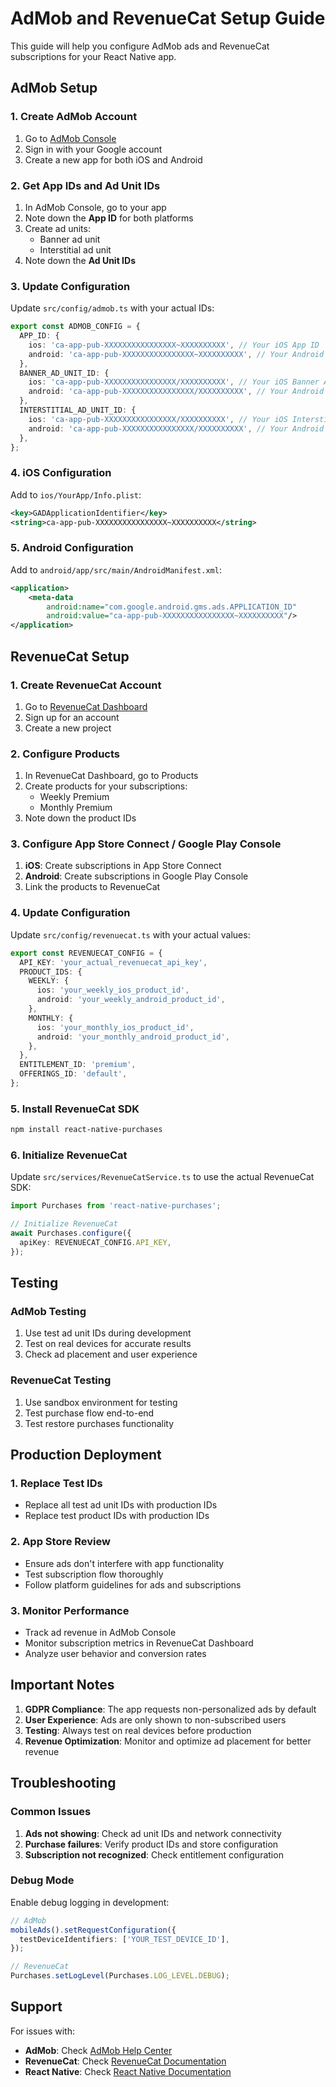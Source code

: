 # AdMob and RevenueCat Setup Guide

This guide will help you configure AdMob ads and RevenueCat subscriptions for your React Native app.

## AdMob Setup

### 1. Create AdMob Account
1. Go to [AdMob Console](https://apps.admob.com/)
2. Sign in with your Google account
3. Create a new app for both iOS and Android

### 2. Get App IDs and Ad Unit IDs
1. In AdMob Console, go to your app
2. Note down the **App ID** for both platforms
3. Create ad units:
   - Banner ad unit
   - Interstitial ad unit
4. Note down the **Ad Unit IDs**

### 3. Update Configuration
Update `src/config/admob.ts` with your actual IDs:

```typescript
export const ADMOB_CONFIG = {
  APP_ID: {
    ios: 'ca-app-pub-XXXXXXXXXXXXXXXX~XXXXXXXXXX', // Your iOS App ID
    android: 'ca-app-pub-XXXXXXXXXXXXXXXX~XXXXXXXXXX', // Your Android App ID
  },
  BANNER_AD_UNIT_ID: {
    ios: 'ca-app-pub-XXXXXXXXXXXXXXXX/XXXXXXXXXX', // Your iOS Banner Ad Unit ID
    android: 'ca-app-pub-XXXXXXXXXXXXXXXX/XXXXXXXXXX', // Your Android Banner Ad Unit ID
  },
  INTERSTITIAL_AD_UNIT_ID: {
    ios: 'ca-app-pub-XXXXXXXXXXXXXXXX/XXXXXXXXXX', // Your iOS Interstitial Ad Unit ID
    android: 'ca-app-pub-XXXXXXXXXXXXXXXX/XXXXXXXXXX', // Your Android Interstitial Ad Unit ID
  },
};
```

### 4. iOS Configuration
Add to `ios/YourApp/Info.plist`:

```xml
<key>GADApplicationIdentifier</key>
<string>ca-app-pub-XXXXXXXXXXXXXXXX~XXXXXXXXXX</string>
```

### 5. Android Configuration
Add to `android/app/src/main/AndroidManifest.xml`:

```xml
<application>
    <meta-data
        android:name="com.google.android.gms.ads.APPLICATION_ID"
        android:value="ca-app-pub-XXXXXXXXXXXXXXXX~XXXXXXXXXX"/>
</application>
```

## RevenueCat Setup

### 1. Create RevenueCat Account
1. Go to [RevenueCat Dashboard](https://app.revenuecat.com/)
2. Sign up for an account
3. Create a new project

### 2. Configure Products
1. In RevenueCat Dashboard, go to Products
2. Create products for your subscriptions:
   - Weekly Premium
   - Monthly Premium
3. Note down the product IDs

### 3. Configure App Store Connect / Google Play Console
1. **iOS**: Create subscriptions in App Store Connect
2. **Android**: Create subscriptions in Google Play Console
3. Link the products to RevenueCat

### 4. Update Configuration
Update `src/config/revenuecat.ts` with your actual values:

```typescript
export const REVENUECAT_CONFIG = {
  API_KEY: 'your_actual_revenuecat_api_key',
  PRODUCT_IDS: {
    WEEKLY: {
      ios: 'your_weekly_ios_product_id',
      android: 'your_weekly_android_product_id',
    },
    MONTHLY: {
      ios: 'your_monthly_ios_product_id',
      android: 'your_monthly_android_product_id',
    },
  },
  ENTITLEMENT_ID: 'premium',
  OFFERINGS_ID: 'default',
};
```

### 5. Install RevenueCat SDK
```bash
npm install react-native-purchases
```

### 6. Initialize RevenueCat
Update `src/services/RevenueCatService.ts` to use the actual RevenueCat SDK:

```typescript
import Purchases from 'react-native-purchases';

// Initialize RevenueCat
await Purchases.configure({
  apiKey: REVENUECAT_CONFIG.API_KEY,
});
```

## Testing

### AdMob Testing
1. Use test ad unit IDs during development
2. Test on real devices for accurate results
3. Check ad placement and user experience

### RevenueCat Testing
1. Use sandbox environment for testing
2. Test purchase flow end-to-end
3. Test restore purchases functionality

## Production Deployment

### 1. Replace Test IDs
- Replace all test ad unit IDs with production IDs
- Replace test product IDs with production IDs

### 2. App Store Review
- Ensure ads don't interfere with app functionality
- Test subscription flow thoroughly
- Follow platform guidelines for ads and subscriptions

### 3. Monitor Performance
- Track ad revenue in AdMob Console
- Monitor subscription metrics in RevenueCat Dashboard
- Analyze user behavior and conversion rates

## Important Notes

1. **GDPR Compliance**: The app requests non-personalized ads by default
2. **User Experience**: Ads are only shown to non-subscribed users
3. **Testing**: Always test on real devices before production
4. **Revenue Optimization**: Monitor and optimize ad placement for better revenue

## Troubleshooting

### Common Issues
1. **Ads not showing**: Check ad unit IDs and network connectivity
2. **Purchase failures**: Verify product IDs and store configuration
3. **Subscription not recognized**: Check entitlement configuration

### Debug Mode
Enable debug logging in development:

```typescript
// AdMob
mobileAds().setRequestConfiguration({
  testDeviceIdentifiers: ['YOUR_TEST_DEVICE_ID'],
});

// RevenueCat
Purchases.setLogLevel(Purchases.LOG_LEVEL.DEBUG);
```

## Support

For issues with:
- **AdMob**: Check [AdMob Help Center](https://support.google.com/admob/)
- **RevenueCat**: Check [RevenueCat Documentation](https://docs.revenuecat.com/)
- **React Native**: Check [React Native Documentation](https://reactnative.dev/)
